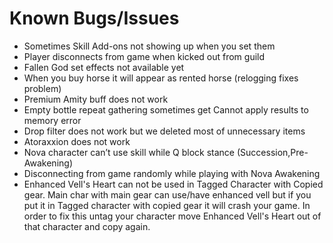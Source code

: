 # Known Bugs/Issues

* Sometimes Skill Add-ons not showing up when you set them
* Player disconnects from game when kicked out from guild
* Fallen God set effects not available yet
* When you buy horse it will appear as rented horse (relogging fixes problem)
* Premium Amity buff does not work
* Empty bottle repeat gathering sometimes get Cannot apply results to memory error
* Drop filter does not work but we deleted most of unnecessary items
* Atoraxxion does not work
* Nova character can’t use skill while Q block stance (Succession,Pre-Awakening)
* Disconnecting from game randomly while playing with Nova Awakening
* Enhanced Vell's Heart can not be used in Tagged Character with Copied gear. Main char with main gear can use/have enhanced vell but if you put it in Tagged character with copied gear it will crash your game. In order to fix this untag your character move Enhanced Vell's Heart out of that character and copy again.
